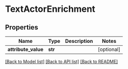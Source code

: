 # TextActorEnrichment

## Properties
Name | Type | Description | Notes
------------ | ------------- | ------------- | -------------
**attribute_value** | **str** |  | [optional] 

[[Back to Model list]](../README.md#documentation-for-models) [[Back to API list]](../README.md#documentation-for-api-endpoints) [[Back to README]](../README.md)

